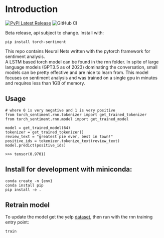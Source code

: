 # Introduction

[![PyPI Latest Release](https://img.shields.io/pypi/v/torch-sentiment.svg)](https://pypi.org/project/torch-sentiment/)
![GitHub CI](https://github.com/eddiepyang/torch-sentiment/actions/workflows/ci.yml/badge.svg)
  
Beta release, api subject to change. Install with:  

```
pip install torch-sentiment
```  
  
This repo contains Neural Nets written with the pytorch framework for sentiment analysis.  
A LSTM based torch model can be found in the rnn folder. In spite of large language models (GPT3.5 as of 2023) 
dominating the conversation, small models can be pretty effective and are nice to learn from. This model focuses on sentiment analysis and was trained on 
a single gpu in minutes and requires less than 1GB of memory.

  
## Usage
```
# where 0 is very negative and 1 is very positive
from torch_sentiment.rnn.tokenizer import get_trained_tokenizer
from torch_sentiment.rnn.model import get_trained_model

model = get_trained_model(64)
tokenizer = get_trained_tokenizer()
review_text = "greatest pie ever, best in town!"
positive_ids = tokenizer.tokenize_text(review_text)
model.predict(positive_ids)
  
>>> tensor(0.9701)
```

## Install for development with miniconda:  
```
conda create -n {env}  
conda install pip  
pip install -e .  
```

## Retrain model
To update the model get the yelp [dataset](https://www.yelp.com/dataset), then run with the rnn training entry point:

```
train
```


